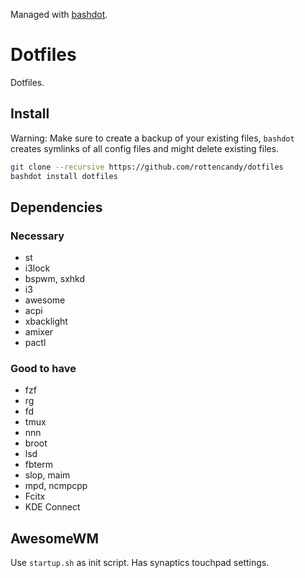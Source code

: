Managed with [bashdot](https://github.com/bashdot/bashdot).

Dotfiles
========

Dotfiles.

Install
-------

Warning: Make sure to create a backup of your existing files, `bashdot` creates symlinks of all config files and might delete existing files.

```bash
git clone --recursive https://github.com/rottencandy/dotfiles
bashdot install dotfiles
```

Dependencies
----------

### Necessary

- st
- i3lock
- bspwm, sxhkd
- i3
- awesome
- acpi
- xbacklight
- amixer
- pactl

### Good to have

- fzf
- rg
- fd
- tmux
- nnn
- broot
- lsd
- fbterm
- slop, maim
- mpd, ncmpcpp
- Fcitx
- KDE Connect

AwesomeWM
---------
Use `startup.sh` as init script. Has synaptics touchpad settings.
